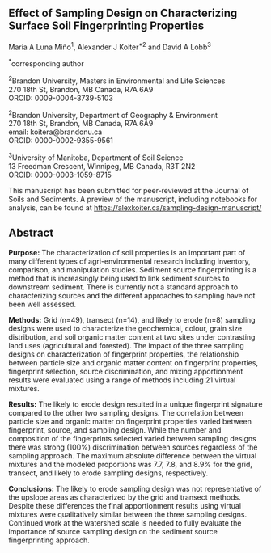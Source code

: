 ## Effect of Sampling Design on Characterizing Surface Soil Fingerprinting Properties

Maria A Luna Miño<sup>1</sup>, Alexander J Koiter<sup>*2</sup> and David A Lobb<sup>3</sup>

<sup>*</sup>corresponding author

<sup>2</sup>Brandon University, Masters in Environmental and Life Sciences\
270 18th St, Brandon, MB Canada, R7A 6A9\
ORCID: 0009-0004-3739-5103

<sup>2</sup>Brandon University, Department of Geography & Environment\
270 18th St, Brandon, MB Canada, R7A 6A9\
email: koitera\@brandonu.ca\
ORCID: 0000-0002-9355-9561

<sup>3</sup>University of Manitoba, Department of Soil Science\
13 Freedman Crescent, Winnipeg, MB Canada, R3T 2N2\
ORCID: 0000-0003-1059-8715



This manuscript has been submitted for peer-reviewed at the Journal of Soils and Sediments.
A preview of the manuscript, including notebooks for analysis, can be found at <https://alexkoiter.ca/sampling-design-manuscript/>

## Abstract
**Purpose:** The characterization of soil properties is an important part of many different types of agri-environmental research including inventory, comparison, and manipulation studies. Sediment source fingerprinting is a method that is increasingly being used to link sediment sources to downstream sediment. There is currently not a standard approach to characterizing sources and the different approaches to sampling have not been well assessed. 

**Methods:** Grid (n=49), transect (n=14), and likely to erode (n=8) sampling designs were used to characterize the geochemical, colour, grain size distribution, and soil organic matter content at two sites under contrasting land uses (agricultural and forested). The impact of the three sampling designs on characterization of fingerprint properties, the relationship between particle size and organic matter content on fingerprint properties, fingerprint selection, source discrimination, and mixing apportionment results were evaluated using a range of methods including 21 virtual mixtures. 

**Results:** The likely to erode design resulted in a unique fingerprint signature compared to the other two sampling designs. The correlation between particle size and organic matter on fingerprint properties varied between fingerprint, source, and sampling design. While the number and composition of the fingerprints selected varied between sampling designs there was strong (100%) discrimination between sources regardless of the sampling approach. The maximum absolute difference between the virtual mixtures and the modeled proportions was 7.7, 7.8, and 8.9% for the grid, transect, and likely to erode sampling designs, respectively. 

**Conclusions:** The likely to erode sampling design was not representative of the upslope areas as characterized by the grid and transect methods. Despite these differences the final apportionment results using virtual mixtures were qualitatively similar between the three sampling designs. Continued work at the watershed scale is needed to fully evaluate the importance of source sampling design on the sediment source fingerprinting approach.